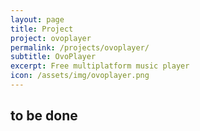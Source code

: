 ```yaml
---
layout: page
title: Project
project: ovoplayer
permalink: /projects/ovoplayer/
subtitle: OvoPlayer
excerpt: Free multiplatform music player
icon: /assets/img/ovoplayer.png
---
```


## to be done
